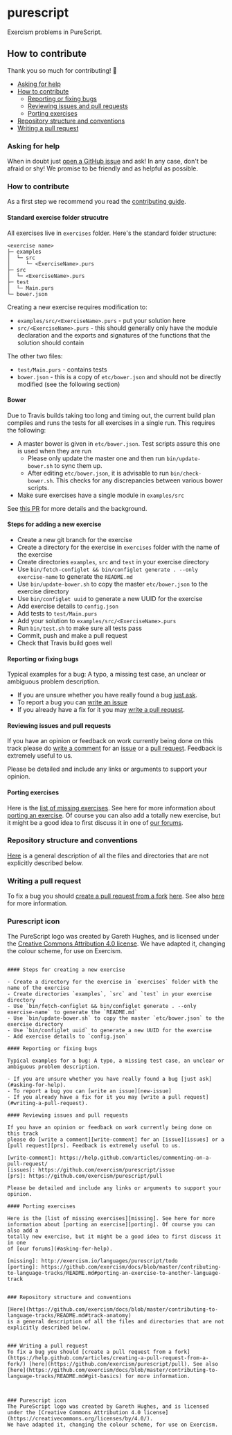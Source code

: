 # purescript

Exercism problems in PureScript.

## How to contribute

Thank you so much for contributing! :tada:

- [Asking for help](#asking-for-help)
- [How to contribute](#how-to-contribute)
  * [Reporting or fixing bugs](#reporting-or-fixing-bugs)
  * [Reviewing issues and pull requests](#reviewing-issues-and-pull)
  * [Porting exercises](#porting-exercises)
- [Repository structure and conventions](#repository-structure-and-conventions)
- [Writing a pull request](#writing-a-pull-request)


### Asking for help

When in doubt just [open a GitHub issue][new-issue] and ask! In any case,
don't be afraid or shy! We promise to be friendly and as helpful as possible.

[new-issue]: https://github.com/exercism/purescript/issues/new


### How to contribute

As a first step we recommend you read the [contributing guide][cont-guide].

[cont-guide]: https://github.com/exercism/docs/blob/master/contributing-to-language-tracks/README.md

#### Standard exercise folder strucutre

All exercises live in `exercises` folder. Here's the standard folder structure:

```
<exercise name>
├─ examples
│  └─ src
│     └─ <ExerciseName>.purs
├─ src
│  └─ <ExerciseName>.purs
├─ test
│  └─ Main.purs
└─ bower.json
```

Creating a new exercise requires modification to:

- `examples/src/<ExerciseName>.purs` - put your solution here
- `src/<ExerciseName>.purs` - this should generally only have the module declaration and the exports and signatures of the functions that the solution should contain

The other two files:

- `test/Main.purs` - contains tests
- `bower.json` - this is a copy of `etc/bower.json` and should not be directly modified (see the following section)

#### Bower

Due to Travis builds taking too long and timing out, the current build plan compiles and runs the tests for all exercises in a single run. This requires the following:

- A master bower is given in `etc/bower.json`. Test scripts assure this one is used when they are run
  * Please only update the master one and then run `bin/update-bower.sh` to sync them up. 
  * After editing `etc/bower.json`, it is advisable to run `bin/check-bower.sh`. This checks for any discrepancies between various bower scripts.
- Make sure exercises have a single module in `examples/src`

See [this PR](https://github.com/exercism/purescript/pull/71) for more details and the background.

#### Steps for adding a new exercise

- Create a new git branch for the exercise
- Create a directory for the exercise in `exercises` folder with the name of the exercise
- Create directories `examples`, `src` and `test` in your exercise directory
- Use `bin/fetch-configlet && bin/configlet generate . --only exercise-name` to generate the `README.md`
- Use `bin/update-bower.sh` to copy the master `etc/bower.json` to the exercise directory
- Use `bin/configlet uuid` to generate a new UUID for the exercise
- Add exercise details to `config.json`
- Add tests to `test/Main.purs`
- Add your solution to `examples/src/<ExerciseName>.purs`
- Run `bin/test.sh` to make sure all tests pass
- Commit, push and make a pull request
- Check that Travis build goes well

#### Reporting or fixing bugs

Typical examples for a bug: A typo, a missing test case, an unclear or
ambiguous problem description.

- If you are unsure whether you have really found a bug [just ask](#asking-for-help).
- To report a bug you can [write an issue][new-issue]
- If you already have a fix for it you may [write a pull request](#writing-a-pull-request).

#### Reviewing issues and pull requests

If you have an opinion or feedback on work currently being done on this track
please do [write a comment][write-comment] for an [issue][issues] or a
[pull request][prs]. Feedback is extremely useful to us.

[write-comment]: https://help.github.com/articles/commenting-on-a-pull-request/
[issues]: https://github.com/exercism/purescript/issue
[prs]: https://github.com/exercism/purescript/pull

Please be detailed and include any links or arguments to support your
opinion.

#### Porting exercises

Here is the [list of missing exercises][missing]. See here for more
information about [porting an exercise][porting]. Of course you can also add a
totally new exercise, but it might be a good idea to first discuss it in one
of [our forums](#asking-for-help).

[missing]: http://exercism.io/languages/purescript/todo
[porting]: https://github.com/exercism/docs/blob/master/contributing-to-language-tracks/README.md#porting-an-exercise-to-another-language-track


### Repository structure and conventions

[Here](https://github.com/exercism/docs/blob/master/contributing-to-language-tracks/README.md#track-anatomy)
is a general description of all the files and directories that are not
explicitly described below.


### Writing a pull request
To fix a bug you should [create a pull request from a fork](https://help.github.com/articles/creating-a-pull-request-from-a-fork/) [here](https://github.com/exercism/purescript/pull). See also [here](https://github.com/exercism/docs/blob/master/contributing-to-language-tracks/README.md#git-basics) for more information.



### Purescript icon
The PureScript logo was created by Gareth Hughes, and is licensed under the [Creative Commons Attribution 4.0 license](https://creativecommons.org/licenses/by/4.0/).
We have adapted it, changing the colour scheme, for use on Exercism.


```

#### Steps for creating a new exercise

- Create a directory for the exercise in `exercises` folder with the name of the exercise
- Create directories `examples`, `src` and `test` in your exercise directory
- Use `bin/fetch-configlet && bin/configlet generate . --only exercise-name` to generate the `README.md`
- Use `bin/update-bower.sh` to copy the master `etc/bower.json` to the exercise directory
- Use `bin/configlet uuid` to generate a new UUID for the exercise
- Add exercise details to `config.json`

#### Reporting or fixing bugs

Typical examples for a bug: A typo, a missing test case, an unclear or
ambiguous problem description.

- If you are unsure whether you have really found a bug [just ask](#asking-for-help).
- To report a bug you can [write an issue][new-issue]
- If you already have a fix for it you may [write a pull request](#writing-a-pull-request).

#### Reviewing issues and pull requests

If you have an opinion or feedback on work currently being done on this track
please do [write a comment][write-comment] for an [issue][issues] or a
[pull request][prs]. Feedback is extremely useful to us.

[write-comment]: https://help.github.com/articles/commenting-on-a-pull-request/
[issues]: https://github.com/exercism/purescript/issue
[prs]: https://github.com/exercism/purescript/pull

Please be detailed and include any links or arguments to support your
opinion.

#### Porting exercises

Here is the [list of missing exercises][missing]. See here for more
information about [porting an exercise][porting]. Of course you can also add a
totally new exercise, but it might be a good idea to first discuss it in one
of [our forums](#asking-for-help).

[missing]: http://exercism.io/languages/purescript/todo
[porting]: https://github.com/exercism/docs/blob/master/contributing-to-language-tracks/README.md#porting-an-exercise-to-another-language-track


### Repository structure and conventions

[Here](https://github.com/exercism/docs/blob/master/contributing-to-language-tracks/README.md#track-anatomy)
is a general description of all the files and directories that are not
explicitly described below.


### Writing a pull request
To fix a bug you should [create a pull request from a fork](https://help.github.com/articles/creating-a-pull-request-from-a-fork/) [here](https://github.com/exercism/purescript/pull). See also [here](https://github.com/exercism/docs/blob/master/contributing-to-language-tracks/README.md#git-basics) for more information.



### Purescript icon
The PureScript logo was created by Gareth Hughes, and is licensed under the [Creative Commons Attribution 4.0 license](https://creativecommons.org/licenses/by/4.0/).
We have adapted it, changing the colour scheme, for use on Exercism.
